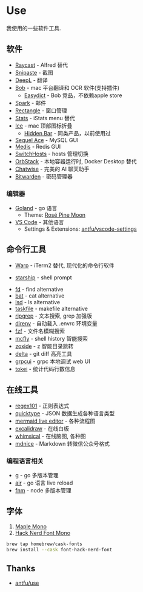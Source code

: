 # Use

我使用的一些软件工具.

## 软件

- [Raycast](https://www.raycast.com) - Alfred 替代
- [Snipaste](https://zh.snipaste.com) - 截图
- [DeepL](https://www.deepl.com) - 翻译
- [Bob](https://bobtranslate.com) - mac 平台翻译和 OCR 软件(支持插件)
  - [Easydict](https://github.com/tisfeng/Easydict) - Bob 竞品，不依赖apple store
- [Spark](https://sparkmailapp.com) - 邮件
- [Rectangle](https://rectangleapp.com) - 窗口管理
- [Stats](https://github.com/exelban/stats) - iStats menu 替代
- [Ice](https://github.com/jordanbaird/Ice) - mac 顶部图标折叠
  - [Hidden Bar](https://github.com/dwarvesf/hidden) - 同类产品，以前使用过
- [Sequel Ace](https://github.com/Sequel-Ace/Sequel-Ace) - MySQL GUI
- [Medis](https://github.com/luin/medis) - Redis GUI
- [SwitchHosts](https://github.com/oldj/SwitchHosts) - hosts 管理切换
- [OrbStack](https://orbstack.dev) - 本地容器运行时, Docker Desktop 替代
- [Chatwise](https://chatwise.app) - 完美的 AI 聊天助手
- [Bitwarden](https://bitwarden.com) - 密码管理器

### 编辑器

- [Goland](https://www.jetbrains.com/go) - go 语言
  - Theme: [Rosé Pine Moon](https://github.com/jmorjsm/rose-pine-intellij)
- [VS Code](https://code.visualstudio.com) - 其他语言
  - Settings & Extensions: [antfu/vscode-settings](https://github.com/antfu/vscode-settings)

## 命令行工具

- [Warp](https://www.warp.dev) - iTerm2 替代, 现代化的命令行软件
<!-- - [zsh](https://zsh.org) - shell -->
- [starship](https://starship.rs) - shell prompt
<!-- - [zinit](https://github.com/zdharma-continuum/zinit) - zsh 插件管理 -->
- [fd](https://github.com/sharkdp/fd) - find alternative
- [bat](https://github.com/sharkdp/bat) - cat alternative
- [lsd](https://github.com/Peltoche/lsd) - ls alternative
- [taskfile](https://taskfile.dev) - makefile alternative
- [ripgrep](https://github.com/BurntSushi/ripgrep) - 文本搜索, grep 加强版
- [direnv](https://github.com/direnv/direnv) - 自动载入 .envrc 环境变量
- [fzf](https://github.com/junegunn/fzf) - 文件名模糊搜索
- [mcfly](https://github.com/cantino/mcfly) - shell history 智能搜索
- [zoxide](https://github.com/ajeetdsouza/zoxide) - z 智能目录跳转
- [delta](https://github.com/dandavison/delta) - git diff 高亮工具
- [grpcui](https://github.com/fullstorydev/grpcui) - grpc 本地调试 web UI
- [tokei](https://github.com/XAMPPRocky/tokei) - 统计代码行数信息

## 在线工具

- [regex101](https://regex101.com) - 正则表达式
- [quicktype](https://app.quicktype.io) - JSON 数据生成各种语言类型
- [mermaid live editor](https://mermaid-js.github.io/mermaid-live-editor) - 各种流程图
- [excalidraw](https://excalidraw.com) - 在线白板
- [whimsical](https://whimsical.com) - 在线脑图, 各种图
- [mdnice](https://editor.mdnice.com) - Markdown 转微信公众号格式

### 编程语言相关

- [g](https://github.com/voidint/g) - go 多版本管理
- [air](https://github.com/cosmtrek/air) - go 语言 live reload
- [fnm](https://github.com/Schniz/fnm) - node 多版本管理

## 字体

1. [Maple Mono](https://github.com/subframe7536/maple-font)
1. [Hack Nerd Font Mono](https://github.com/ryanoasis/nerd-fonts)

```bash
brew tap homebrew/cask-fonts
brew install --cask font-hack-nerd-font
```

<!-- 我的字体仓库: [zcong1993/fonts](https://github.com/zcong1993/fonts) -->

<!-- vscode 字体设置: `'Input Mono', 'OperatorMono-Book', 'OperatorMono-XLight', 'OperatorMonoLig-Book', 'RobotoMono-Thin', Menlo, Monaco, 'Courier New', monospace` -->

## Thanks

- [antfu/use](https://github.com/antfu/use)
